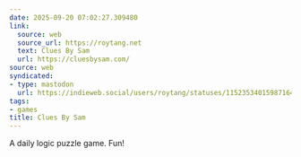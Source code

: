 ```yaml
---
date: 2025-09-20 07:02:27.309480
link:
  source: web
  source_url: https://roytang.net
  text: Clues By Sam
  url: https://cluesbysam.com/
source: web
syndicated:
- type: mastodon
  url: https://indieweb.social/users/roytang/statuses/115235340159871646
tags:
- games
title: Clues By Sam
---
```


A daily logic puzzle game. Fun!